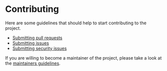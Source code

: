 # Contributing

Here are some guidelines that should help to start contributing to the project.

- [Submitting pull requests](https://docs.github.com/en/pull-requests/collaborating-with-pull-requests/proposing-changes-to-your-work-with-pull-requests/creating-a-pull-request)
- [Submitting issues](https://docs.github.com/en/issues/tracking-your-work-with-issues/creating-an-issue)
- [Submitting security issues](https://forms.gle/b5dqvbwgd71ShgEMA)
<!--- - [Submitting security issues](https://docs.github.com/en/issues/tracking-your-work-with-issues/creating-an-issue) -->

If you are willing to become a maintainer of the project, please take a look at the [maintainers guidelines](https://github.com/grpc/grpc-community/blob/main/governance.md).
<!--- https://docs.ansible.com/ansible/latest/community/maintainers.html -->